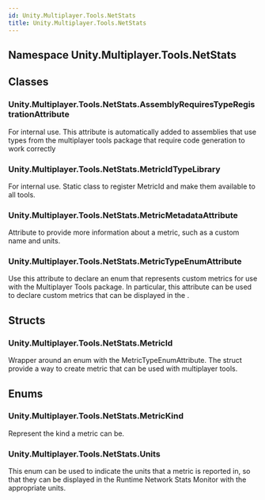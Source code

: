 ```yaml
---  
id: Unity.Multiplayer.Tools.NetStats  
title: Unity.Multiplayer.Tools.NetStats  
---
```


## Namespace Unity.Multiplayer.Tools.NetStats

<div class="markdown level0 summary">

</div>

<div class="markdown level0 conceptual">

</div>

<div class="markdown level0 remarks">

</div>

## Classes

### Unity.Multiplayer.Tools.NetStats.AssemblyRequiresTypeRegistrationAttribute

<div class="section">

For internal use. This attribute is automatically added to assemblies
that use types from the multiplayer tools package that require code
generation to work correctly

</div>

### Unity.Multiplayer.Tools.NetStats.MetricIdTypeLibrary

<div class="section">

For internal use. Static class to register MetricId and make them
available to all tools.

</div>

### Unity.Multiplayer.Tools.NetStats.MetricMetadataAttribute

<div class="section">

Attribute to provide more information about a metric, such as a custom
name and units.

</div>

### Unity.Multiplayer.Tools.NetStats.MetricTypeEnumAttribute

<div class="section">

Use this attribute to declare an enum that represents custom metrics for
use with the Multiplayer Tools package. In particular, this attribute
can be used to declare custom metrics that can be displayed in the .

</div>

## Structs

### Unity.Multiplayer.Tools.NetStats.MetricId

<div class="section">

Wrapper around an enum with the MetricTypeEnumAttribute. The struct
provide a way to create metric that can be used with multiplayer tools.

</div>

## Enums

### Unity.Multiplayer.Tools.NetStats.MetricKind

<div class="section">

Represent the kind a metric can be.

</div>

### Unity.Multiplayer.Tools.NetStats.Units

<div class="section">

This enum can be used to indicate the units that a metric is reported
in, so that they can be displayed in the Runtime Network Stats Monitor
with the appropriate units.

</div>
